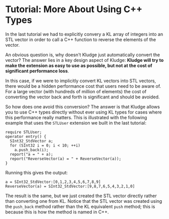 # Tutorial: More About Using C++ Types

In the last tutorial we had to explicitly convery a KL array of integers into an STL vector in order to call a C++ function to reverse the elements of the vector.

An obvious question is, why doesn't Kludge just automatically convert the vector?  The answer lies in a key design aspect of Kludge: **Kludge will try to make the extension as easy to use as possible, but not at the cost of significant performance loss**.

In this case, if we were to implicitly convert KL vectors into STL vectors, there would be a hidden performance cost that users need to be aware of.  For a large vector (with hundreds of million of elements) the cost of converting the vector back and forth is significant and should be avoided.

So how does one avoid this conversion?  The answer is that Kludge allows you to use C++ types directly without ever using KL types for cases where this performance really matters.  This is illustrated with the following example that uses the `STLUser` extension we built in the last tutorial:

```
require STLUser;
operator entry() {
  SInt32_StdVector a;
  for (SInt32 i = 0; i < 10; ++i)
    a.push_back(i);
  report("a = " + a);
  report("ReverseVector(a) = " + ReverseVector(a));
}
```

Running this gives the output:

```
a = SInt32_StdVector:[0,1,2,3,4,5,6,7,8,9]
ReverseVector(a) = SInt32_StdVector:[9,8,7,6,5,4,3,2,1,0]
```

The result is the same, but we just created the STL vector directly rather than converting one from KL.  Notice that the STL vector was created using the `push_back` method rather than the KL equivalent `push` method; this is because this is how the method is named in C++.
